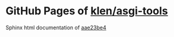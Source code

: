 GitHub Pages of [klen/asgi-tools](https://github.com/klen/asgi-tools.git)
===
Sphinx html documentation of [aae23be4](https://github.com/klen/asgi-tools/tree/aae23be40b22329a55254f9e585272cb39978f18)
